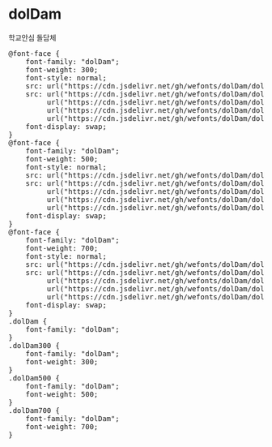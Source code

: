 # dolDam
학교안심 돌담체

<pre>
@font-face {
    font-family: "dolDam";
    font-weight: 300;
    font-style: normal;
    src: url("https://cdn.jsdelivr.net/gh/wefonts/dolDam/dolDam-Light.eot");
    src: url("https://cdn.jsdelivr.net/gh/wefonts/dolDam/dolDam-Light.eot?#iefix") format("embedded-opentype"),
         url("https://cdn.jsdelivr.net/gh/wefonts/dolDam/dolDam-Light.woff2") format("woff2"),
         url("https://cdn.jsdelivr.net/gh/wefonts/dolDam/dolDam-Light.woff") format("woff"),
         url("https://cdn.jsdelivr.net/gh/wefonts/dolDam/dolDam-Light.ttf") format("truetype");
    font-display: swap;
} 
@font-face {
    font-family: "dolDam";
    font-weight: 500;
    font-style: normal;
    src: url("https://cdn.jsdelivr.net/gh/wefonts/dolDam/dolDam-Medium.eot");
    src: url("https://cdn.jsdelivr.net/gh/wefonts/dolDam/dolDam-Medium.eot?#iefix") format("embedded-opentype"),
         url("https://cdn.jsdelivr.net/gh/wefonts/dolDam/dolDam-Medium.woff2") format("woff2"),
         url("https://cdn.jsdelivr.net/gh/wefonts/dolDam/dolDam-Medium.woff") format("woff"),
         url("https://cdn.jsdelivr.net/gh/wefonts/dolDam/dolDam-Medium.ttf") format("truetype");
    font-display: swap;
} 
@font-face {
    font-family: "dolDam";
    font-weight: 700;
    font-style: normal;
    src: url("https://cdn.jsdelivr.net/gh/wefonts/dolDam/dolDam-Bold.eot");
    src: url("https://cdn.jsdelivr.net/gh/wefonts/dolDam/dolDam-Bold.eot?#iefix") format("embedded-opentype"),
         url("https://cdn.jsdelivr.net/gh/wefonts/dolDam/dolDam-Bold.woff2") format("woff2"),
         url("https://cdn.jsdelivr.net/gh/wefonts/dolDam/dolDam-Bold.woff") format("woff"),
         url("https://cdn.jsdelivr.net/gh/wefonts/dolDam/dolDam-Bold.ttf") format("truetype");
    font-display: swap;
} 
.dolDam {
    font-family: "dolDam";
}
.dolDam300 {
    font-family: "dolDam";
    font-weight: 300;
}
.dolDam500 {
    font-family: "dolDam";
    font-weight: 500;
}
.dolDam700 {
    font-family: "dolDam";
    font-weight: 700;
}
</pre>
